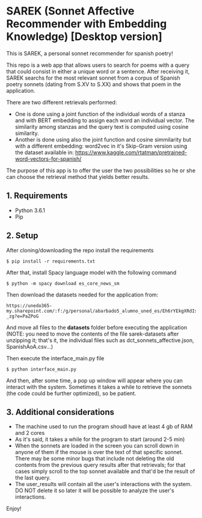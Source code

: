 # SAREK (Sonnet Affective Recommender with Embedding Knowledge) [Desktop version]
This is SAREK, a personal sonnet recommender for spanish poetry!

This repo is a web app that allows users to search for poems with a query that could consist in either a unique word or a sentence. After receiving it, SAREK searchs for the most relevant sonnet from a corpus of Spanish poetry sonnets (dating from S.XV to S.XX) and shows that poem in the application.

There are two different retrievals performed:
  * One is done using a joint function of the individual words of a stanza and with BERT embedding to assign each word an individual vector. The similarity among stanzas and the query text is computed using cosine similarity.
  * Another is done using also the joint function and cosine simmilarity but with a different embedding: word2vec in it's Skip-Gram version using the dataset available in: https://www.kaggle.com/rtatman/pretrained-word-vectors-for-spanish/
  
The purpose of this app is to offer the user the two possibilities so he or she can choose the retrieval method that yields better results.

## 1. Requirements
* Python 3.6.1 
* Pip

## 2. Setup
After cloning/downloading the repo install the requirements
```
$ pip install -r requirements.txt
```

After that, install Spacy language model with the following command

```
$ python -m spacy download es_core_news_sm
```

Then download the datasets needed for the application from:
```
https://unedo365-my.sharepoint.com/:f:/g/personal/abarbado5_alumno_uned_es/Eh6rYEkgXRdIsKgXjvv5NXoBFHMq1HNkayFHmGk_RY-_zg?e=PaZPoG
```
And move all files to the **datasets** folder before executing the application (NOTE: you need to move the contents of the file sarek-datasets after unzipping it; that's it, the individual files such as dct_sonnets_affective.json, SpanishAoA.csv...) 

Then execute the interface_main.py file

```
$ python interface_main.py
```

And then, after some time, a pop up window will appear where you can interact with the system. Sometimes it takes a while to retrieve the sonnets (the code could be further optimized), so be patient.

## 3. Additional considerations
* The machine used to run the program shoudl have at least 4 gb of RAM and 2 cores
* As it's said, it takes a while for the program to start (around 2-5 min) 
* When the sonnets are loaded in the screen you can scroll down in anyone of them if the mouse is over the text of that specific sonnet. There may be some minor bugs that include not deleting the old contents
from the previous query results after that retrievals; for that cases simply scroll to the top sonnet available and that'd be the result of the last query.
* The user_results will contain all the user's interactions with the system. DO NOT delete it so later it will be possible to analyze the user's interactions.

Enjoy!
